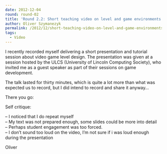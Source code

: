 ```yaml
---
date: 2012-12-04
round: round-02
title: 'Round 2.2: Short teaching video on level and game environments.'
author: Oliver Szymanezyk
permalink: /2012/12/short-teaching-video-on-level-and-game-environments/
tags:
  - Video
---
```

I recently recorded myself delivering a short presentation and tutorial session about video game level design. The presentation was given at a session hosted by the ULCS (University of Lincoln Computing Society), who invited me as a guest speaker as part of their sessions on game development.

The talk lasted for thirty minutes, which is quite a lot more than what was expected us to record, but I did intend to record and share it anyway&#8230;

There you go:



Self critique:

&#8211; I noticed that I do repeat myself  
&#8211; My text was not prepared enough, some slides could be more into detail  
&#8211; Perhaps student engagement was too forced.  
&#8211; I don&#8217;t sound too loud on the video, I&#8217;m not sure if i was loud enough during the presentation

Oliver
